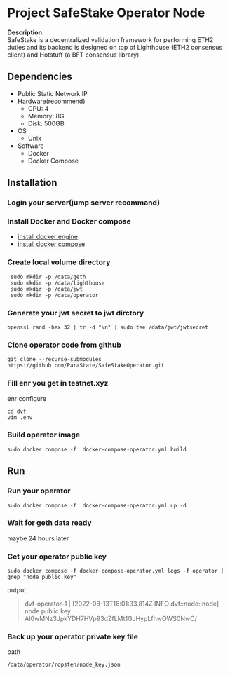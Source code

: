 # Project SafeStake Operator Node

**Description**:  
SafeStake is a decentralized validation framework for performing ETH2 duties and its backend is designed on top of Lighthouse (ETH2 consensus client) and Hotstuff (a BFT consensus library).

## Dependencies
 * Public Static Network IP 
 * Hardware(recommend)
   * CPU: 4
   * Memory: 8G
   * Disk: 500GB
 * OS
   * Unix
 * Software
   * Docker
   * Docker Compose 

## Installation

### Login your server(jump server recommand)
### Install Docker and Docker compose
* [install docker engine](https://docs.docker.com/engine/install/)
* [install docker compose](https://docs.docker.com/compose/install/)

### Create local volume directory

```
 sudo mkdir -p /data/geth
 sudo mkdir -p /data/lighthouse
 sudo mkdir -p /data/jwt
 sudo mkdir -p /data/operator
```
### Generate your jwt secret to jwt dirctory

```
openssl rand -hex 32 | tr -d "\n" | sudo tee /data/jwt/jwtsecret
```
### Clone operator code from github

```
git clone --recurse-submodules https://github.com/ParaState/SafeStakeOperator.git
```

### Fill enr you get in testnet.xyz
enr configure 

```
cd dvf
vim .env
```
### Build operator image
```
sudo docker compose -f  docker-compose-operator.yml build
```

## Run
### Run your operator
```
sudo docker compose -f  docker-compose-operator.yml up -d
```

### Wait for geth data ready
maybe 24 hours later
### Get your operator public key
```
sudo docker compose -f docker-compose-operator.yml logs -f operator | grep "node public key"
```
output
> dvf-operator-1  | [2022-08-13T16:01:33.814Z INFO  dvf::node::node] node public key Al0wMNz3JpkYDH7HVp93dZfLMt1GJHypLfhwOWS0NwC/

### Back up your operator private key file
path

```
/data/operator/ropsten/node_key.json
```
